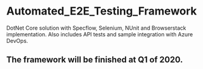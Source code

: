# Automated_E2E_Testing_Framework
DotNet Core solution with Specflow, Selenium, NUnit and Browserstack implementation. Also includes API tests and sample integration with Azure DevOps.

## The framework will be finished at Q1 of 2020.
